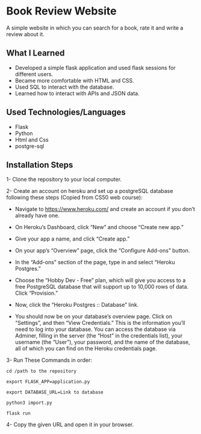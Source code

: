 Book Review Website
====================

A simple website in which you can search for a book, rate it and write a review about it.

What I Learned
---------------

* Developed a simple flask application and used flask sessions for different users.
* Became more comfortable with HTML and CSS.
* Used SQL to interact with the database.
* Learned how to interact with APIs and JSON data.

Used Technologies/Languages
----------------------------

* Flask
* Python
* Html and Css
* postgre-sql

Installation Steps
-------------------

1- Clone the repository to your local computer.

2- Create an account on heroku and set up a postgreSQL database following these steps (Copied from CS50 web course):

* Navigate to <https://www.heroku.com/> and create an account if you don’t already have one.

* On Heroku’s Dashboard, click “New” and choose “Create new app.”

* Give your app a name, and click “Create app.”

* On your app’s “Overview” page, click the “Configure Add-ons” button.

* In the “Add-ons” section of the page, type in and select “Heroku Postgres.”

* Choose the “Hobby Dev - Free” plan, which will give you access to a free PostgreSQL database that will support 
up to 10,000 rows of data. Click “Provision.”

* Now, click the “Heroku Postgres :: Database” link.

* You should now be on your database’s overview page. Click on “Settings”, and then “View Credentials.” This is the information you’ll need to log into your database. You can access the database via Adminer, filling in the server (the “Host” in the credentials list), your username (the “User”), your password, and the name of the database, all of which you can find on the Heroku credentials page.

3- Run These Commands in order:

    cd /path to the repository

    export FLASK_APP=application.py

    export DATABASE_URL=Link to database

    python3 import.py

    flask run

4- Copy the given URL and open it in your browser.

